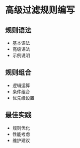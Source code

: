 # 高级过滤规则编写

## 规则语法
- 基本语法
- 高级语法
- 示例说明

## 规则组合
- 逻辑运算
- 条件组合
- 优先级设置

## 最佳实践
- 规则优化
- 性能考虑
- 维护建议 